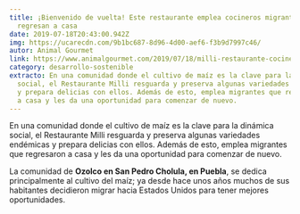 ```yaml
---
title: ¡Bienvenido de vuelta! Este restaurante emplea cocineros migrantes que
  regresan a casa
date: 2019-07-18T20:43:00.942Z
img: https://ucarecdn.com/9b1bc687-8d96-4d00-aef6-f3b9d7997c46/
autor: Animal Gourmet
link: https://www.animalgourmet.com/2019/07/18/milli-restaurante-cocineros-migrantes-maiz/
category: desarrollo-sostenible
extracto: En una comunidad donde el cultivo de maíz es la clave para la dinámica
  social, el Restaurante Milli resguarda y preserva algunas variedades endémicas
  y prepara delicias con ellos. Además de esto, emplea migrantes que regresaron
  a casa y les da una oportunidad para comenzar de nuevo.
---
```

En una comunidad donde el cultivo de maíz es la clave para la dinámica social, el Restaurante Milli resguarda y preserva algunas variedades endémicas y prepara delicias con ellos. Además de esto, emplea migrantes que regresaron a casa y les da una oportunidad para comenzar de nuevo.

La comunidad de **Ozolco en San Pedro Cholula, en Puebla**, se dedica principalmente al cultivo del maíz; ya desde hace unos años muchos de sus habitantes decidieron migrar hacia Estados Unidos para tener mejores oportunidades.